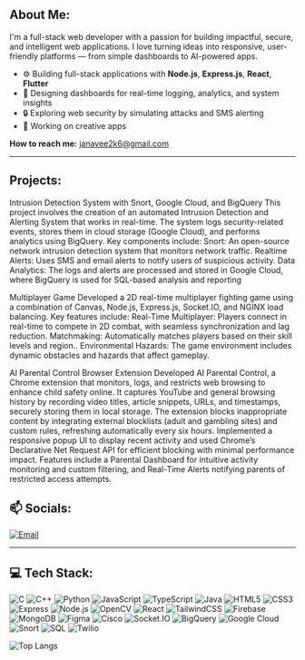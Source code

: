 ## **About Me:**
I'm a full-stack web developer with a passion for building impactful, secure, and intelligent web applications. I love turning ideas into responsive, user-friendly platforms — from simple dashboards to AI-powered apps.
- ⚙️ Building full-stack applications with **Node.js**, **Express.js**, **React**, **Flutter**
- 🧾 Designing dashboards for real-time logging, analytics, and system insights
- 🔒 Exploring web security by simulating attacks and SMS alerting
- 🎨 Working on creative apps

**How to reach me:** [janavee2k6@gmail.com](mailto:janavee2k6@gmail.com)

---

## **Projects:**

Intrusion Detection System with Snort, Google Cloud, and BigQuery
This project involves the creation of an automated Intrusion Detection and
Alerting System that works in real-time. The system logs security-related
events, stores them in cloud storage (Google Cloud), and performs
analytics using BigQuery. Key components include: Snort: An open-source
network intrusion detection system that monitors network traffic. Realtime Alerts: Uses SMS and email alerts to notify users of suspicious
activity. Data Analytics: The logs and alerts are processed and stored in
Google Cloud, where BigQuery is used for SQL-based analysis and
reporting

Multiplayer Game
Developed a 2D real-time multiplayer fighting game using a combination
of Canvas, Node.js, Express.js, Socket.IO, and NGINX load balancing. Key
features include: Real-Time Multiplayer: Players connect in real-time to
compete in 2D combat, with seamless synchronization and lag reduction.
Matchmaking: Automatically matches players based on their skill levels
and region.. Environmental Hazards: The game environment includes
dynamic obstacles and hazards that affect gameplay.

AI Parental Control Browser Extension
Developed AI Parental Control, a Chrome extension that monitors, logs,
and restricts web browsing to enhance child safety online. It captures
YouTube and general browsing history by recording video titles, article
snippets, URLs, and timestamps, securely storing them in local storage.
The extension blocks inappropriate content by integrating external
blocklists (adult and gambling sites) and custom rules, refreshing
automatically every six hours. Implemented a responsive popup UI to
display recent activity and used Chrome’s Declarative Net Request API for
efficient blocking with minimal performance impact. Features include a
Parental Dashboard for intuitive activity monitoring and custom filtering,
and Real-Time Alerts notifying parents of restricted access attempts.

## **📫 Socials:**
[![Email](https://img.shields.io/badge/Email-D14836?logo=gmail&logoColor=white)](mailto:janavee2k6@gmail.com)

---

## **💻 Tech Stack:**
![C](https://img.shields.io/badge/C-00599C?logo=c&logoColor=white)
![C++](https://img.shields.io/badge/C++-00599C?logo=c%2B%2B&logoColor=white)
![Python](https://img.shields.io/badge/Python-3776AB?logo=python&logoColor=white)
![JavaScript](https://img.shields.io/badge/JavaScript-323330?logo=javascript&logoColor=F7DF1E)
![TypeScript](https://img.shields.io/badge/TypeScript-007ACC?logo=typescript&logoColor=white)
![Java](https://img.shields.io/badge/Java-ED8B00?logo=openjdk&logoColor=white)
![HTML5](https://img.shields.io/badge/HTML5-E34F26?logo=html5&logoColor=white)
![CSS3](https://img.shields.io/badge/CSS3-1572B6?logo=css3&logoColor=white)
![Express](https://img.shields.io/badge/Express-000000?logo=express&logoColor=white)
![Node.js](https://img.shields.io/badge/Node.js-339933?logo=nodedotjs&logoColor=white)
![OpenCV](https://img.shields.io/badge/OpenCV-5C3EE8?logo=opencv&logoColor=white)
![React](https://img.shields.io/badge/React-20232A?logo=react&logoColor=61DAFB)
![TailwindCSS](https://img.shields.io/badge/TailwindCSS-06B6D4?logo=tailwindcss&logoColor=white)
![Firebase](https://img.shields.io/badge/Firebase-FFCA28?logo=firebase&logoColor=black)
![MongoDB](https://img.shields.io/badge/MongoDB-47A248?logo=mongodb&logoColor=white)
![Figma](https://img.shields.io/badge/Figma-F24E1E?logo=figma&logoColor=white)
![Cisco](https://img.shields.io/badge/Cisco-1BA0D7?logo=cisco&logoColor=white)
![Socket.IO](https://img.shields.io/badge/Socket.IO-010101?logo=socket-dot-io&logoColor=white)
![BigQuery](https://img.shields.io/badge/BigQuery-4285F4?logo=google-bigquery&logoColor=white)
![Google Cloud](https://img.shields.io/badge/Google_Cloud-4285F4?logo=google-cloud&logoColor=white)
![Snort](https://img.shields.io/badge/Snort-EE0000?logo=snort&logoColor=white)
![SQL](https://img.shields.io/badge/SQL-4479A1?logo=sqlite&logoColor=white)
![Twilio](https://img.shields.io/badge/Twilio-FF4F00?logo=twilio&logoColor=white)

![Top Langs](https://github-readme-stats.vercel.app/api/top-langs/?username=Janavee01&layout=compact&theme=dark)
